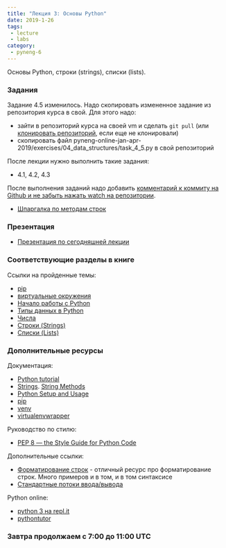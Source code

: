 ```yaml
---
title: "Лекция 3: Основы Python"
date: 2019-1-26
tags:
 - lecture
 - labs
category:
 - pyneng-6
---
```


Основы Python, строки (strings), списки (lists).

### Задания

Задание 4.5 изменилось. Надо скопировать измененное задание из репозитория курса в свой. Для этого надо:

* зайти в репозиторий курса на своей vm и сделать `git pull` (или [клонировать репозиторий](https://pyneng.github.io/docs/pyneng-github/), если еще не клонировали)
* скопировать файл pyneng-online-jan-apr-2019/exercises/04_data_structures/task_4_5.py в свой репозиторий

После лекции нужно выполнить такие задания:

* 4.1, 4.2, 4.3

После выполнения заданий надо добавить [комментарий к коммиту на Github и не забыть нажать watch на репозитории](https://pyneng.github.io/docs/task-check/).

* [Шпаргалка по методам строк](https://github.com/pyneng/pyneng-online-jan-apr-2019/blob/master/cheatsheets/string%20methods.pdf)

### Презентация

* [Презентация по сегодняшней лекции](https://gitpitch.com/natenka/pyneng-slides/py3-data-structures)


### Соответствующие разделы в книге

Ссылки на пройденные темы:

* [pip](https://natenka.gitbook.io/pyneng/i.-osnovy-python/1.-podgotovka-k-rabote/sistema-upravleniya-paketami-pip)
* [виртуальные окружения](https://natenka.gitbook.io/pyneng/i.-osnovy-python/1.-podgotovka-k-rabote/virtualnye-okruzheniya)
* [Начало работы с Python](https://natenka.gitbook.io/pyneng/i.-osnovy-python/3.-nachalo-raboty-s-python)
* [Типы данных в Python](https://natenka.gitbook.io/pyneng/i.-osnovy-python/4.-tipy-dannykh-v-python)
* [Числа](https://natenka.gitbook.io/pyneng/i.-osnovy-python/4.-tipy-dannykh-v-python/chisla)
* [Строки (Strings)](https://natenka.gitbook.io/pyneng/i.-osnovy-python/4.-tipy-dannykh-v-python/stroki-strings)
* [Списки (Lists)](https://natenka.gitbook.io/pyneng/i.-osnovy-python/4.-tipy-dannykh-v-python/spisok-list)

### Дополнительные ресурсы

Документация:

* [Python tutorial](https://docs.python.org/3/tutorial/index.html)
* [Strings](https://docs.python.org/3/library/stdtypes.html#text-sequence-type-str). [String Methods](https://docs.python.org/3/library/stdtypes.html#string-methods)
* [Python Setup and Usage](https://docs.python.org/3/using/index.html)
* [pip](https://pip.pypa.io/en/stable/)
* [venv](https://docs.python.org/3/library/venv.html)
* [virtualenvwrapper](http://virtualenvwrapper.readthedocs.io/en/latest/index.html)

Руководство по стилю:

* [PEP 8 — the Style Guide for Python Code](http://pep8.org/)

Дополнительные ссылки:

* [Форматирование строк](https://pyformat.info/) - отличный ресурс про форматирование строк. Много примеров и в том, и в том синтаксисе
* [Стандартные потоки ввода/вывода](http://xgu.ru/wiki/stdin)


Python online:

* [python 3 на repl.it](https://repl.it/languages/python3)
* [pythontutor](http://pythontutor.com/visualize.html#)

### Завтра продолжаем с 7:00 до 11:00 UTC
